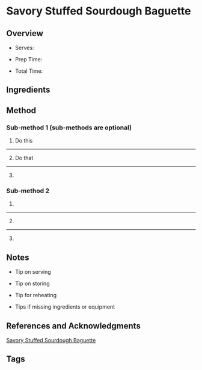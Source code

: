 # Savory Stuffed Sourdough Baguette

## Overview

- Serves:

- Prep Time:

- Total Time:

## Ingredients



## Method

### Sub-method 1 (sub-methods are optional)

1. Do this
---
2. Do that
---
3.

### Sub-method 2

1.
---
2.
---
3.

## Notes

- Tip on serving

- Tip on storing

- Tip for reheating

- Tips if missing ingredients or equipment

## References and Acknowledgments

[Savory Stuffed Sourdough Baguette](http://livlifetoo.blogspot.com/2010/07/savory-stuffed-sourdough-baguette.html)

## Tags


